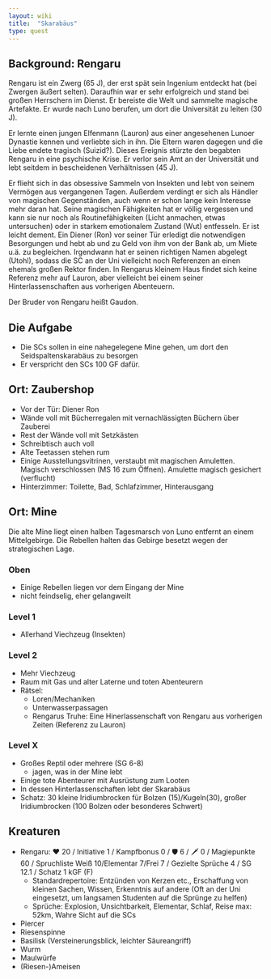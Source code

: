 ```yaml
---
layout: wiki
title:  "Skarabäus"
type: quest
---
```


## Background: Rengaru
Rengaru ist ein Zwerg (65 J), der erst spät sein Ingenium entdeckt hat (bei Zwergen äußert selten). Daraufhin war er sehr erfolgreich und stand bei großen Herrschern im Dienst. Er bereiste die Welt und sammelte magische Artefakte. Er wurde nach Luno berufen, um dort die Universität zu leiten (30 J).

Er lernte einen jungen Elfenmann (Lauron) aus einer angesehenen Lunoer Dynastie kennen und verliebte sich in ihn. Die Eltern waren dagegen und die Liebe endete tragisch (Suizid?). Dieses Ereignis stürzte den begabten Rengaru in eine psychische Krise. Er verlor sein Amt an der Universität und lebt seitdem in bescheidenen Verhältnissen (45 J).

Er flieht sich in das obsessive Sammeln von Insekten und lebt von seinem Vermögen aus vergangenen Tagen. Außerdem verdingt er sich als Händler von magischen Gegenständen, auch wenn er schon lange kein Interesse mehr daran hat. Seine magischen Fähigkeiten hat er völlig vergessen und kann sie nur noch als Routinefähigkeiten (Licht anmachen, etwas untersuchen) oder in starkem emotionalem Zustand (Wut) entfesseln. Er ist leicht dement. Ein Diener (Ron) vor seiner Tür erledigt die notwendigen Besorgungen und hebt ab und zu Geld von ihm von der Bank ab, um Miete u.ä. zu begleichen. Irgendwann hat er seinen richtigen Namen abgelegt (Utohl), sodass die SC an der Uni vielleicht noch Referenzen an einen ehemals großen Rektor finden. In Rengarus kleinem Haus findet sich keine Referenz mehr auf Lauron, aber vielleicht bei einem seiner Hinterlassenschaften aus vorherigen Abenteuern.

Der Bruder von Rengaru heißt Gaudon.

## Die Aufgabe
- Die SCs sollen in eine nahegelegene Mine gehen, um dort den Seidspaltenskarabäus zu besorgen
- Er verspricht den SCs 100 GF dafür.

## Ort: Zaubershop
- Vor der Tür: Diener Ron
- Wände voll mit Bücherregalen mit vernachlässigten Büchern über Zauberei
- Rest der Wände voll mit Setzkästen
- Schreibtisch auch voll
- Alte Teetassen stehen rum
- Einige Ausstellungsvitrinen, verstaubt mit magischen Amuletten. Magisch verschlossen (MS 16 zum Öffnen). Amulette magisch gesichert (verflucht)
- Hinterzimmer: Toilette, Bad, Schlafzimmer, Hinterausgang

## Ort: Mine
Die alte Mine liegt einen halben Tagesmarsch von Luno entfernt an einem Mittelgebirge. Die Rebellen halten das Gebirge besetzt wegen der strategischen Lage.

### Oben
- Einige Rebellen liegen vor dem Eingang der Mine
- nicht feindselig, eher gelangweilt

### Level 1
- Allerhand Viechzeug (Insekten)

### Level 2
- Mehr Viechzeug
- Raum mit Gas und alter Laterne und toten Abenteurern
- Rätsel:
  - Loren/Mechaniken
  - Unterwasserpassagen
  - Rengarus Truhe: Eine Hinerlassenschaft von Rengaru aus vorherigen Zeiten (Referenz zu Lauron)

### Level X
- Großes Reptil oder mehrere (SG 6-8)
  - jagen, was in der Mine lebt
- Einige tote Abenteurer mit Ausrüstung zum Looten
- In dessen Hinterlassenschaften lebt der Skarabäus
- Schatz: 30 kleine Iridiumbrocken für Bolzen (15)/Kugeln(30), großer Iridiumbrocken (100 Bolzen oder besonderes Schwert)

## Kreaturen
- Rengaru: ❤️ 20 / Initiative 1 / Kampfbonus 0 / 🛡️ 6 / 🗡️ 0 / Magiepunkte 60 / Spruchliste Weiß 10/Elementar 7/Frei 7 / Gezielte Sprüche 4 / SG 12.1 / Schatz 1 kGF (F)
  - Standardrepertoire: Entzünden von Kerzen etc., Erschaffung von kleinen Sachen, Wissen, Erkenntnis auf andere (Oft an der Uni eingesetzt, um langsamen Studenten auf die Sprünge zu helfen)
  - Sprüche: Explosion, Unsichtbarkeit, Elementar, Schlaf, Reise max: 52km, Wahre Sicht auf die SCs
- Piercer
- Riesenspinne
- Basilisk (Versteinerungsblick, leichter Säureangriff)
- Wurm
- Maulwürfe
- (Riesen-)Ameisen